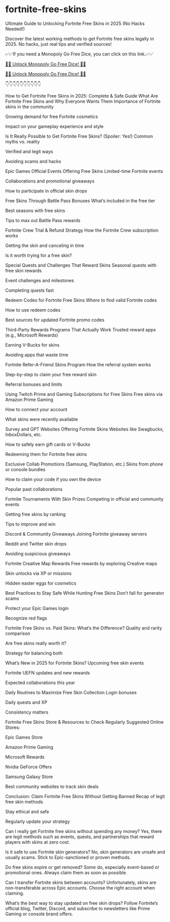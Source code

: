 # fortnite-free-skins



Ultimate Guide to Unlocking Fortnite Free Skins in 2025 (No Hacks Needed!)

Discover the latest working methods to get Fortnite free skins legally in 2025. No hacks, just real tips and verified sources!


✅✅If you need a Monopoly Go Free Dice, you can click on this link.✅✅

[🎲🎲 Unlock Monopoly Go Free Dice! 🎲🎲](https://getrewardgif.com/fortnitecode/)

[🎲🎲 Unlock Monopoly Go Free Dice! 🎲🎲](https://getrewardgif.com/fortnitecode/)


👇👇👇👇👇👇👇👇👇👇

How to Get Fortnite Free Skins in 2025: Complete & Safe Guide
What Are Fortnite Free Skins and Why Everyone Wants Them
Importance of Fortnite skins in the community

Growing demand for free Fortnite cosmetics

Impact on your gameplay experience and style

Is It Really Possible to Get Fortnite Free Skins? (Spoiler: Yes!)
Common myths vs. reality

Verified and legit ways

Avoiding scams and hacks

Epic Games Official Events Offering Free Skins
Limited-time Fortnite events

Collaborations and promotional giveaways

How to participate in official skin drops

Free Skins Through Battle Pass Bonuses
What’s included in the free tier

Best seasons with free skins

Tips to max out Battle Pass rewards

Fortnite Crew Trial & Refund Strategy
How the Fortnite Crew subscription works

Getting the skin and canceling in time

Is it worth trying for a free skin?

Special Quests and Challenges That Reward Skins
Seasonal quests with free skin rewards

Event challenges and milestones

Completing quests fast

Redeem Codes for Fortnite Free Skins
Where to find valid Fortnite codes

How to use redeem codes

Best sources for updated Fortnite promo codes

Third-Party Rewards Programs That Actually Work
Trusted reward apps (e.g., Microsoft Rewards)

Earning V-Bucks for skins

Avoiding apps that waste time

Fortnite Refer-A-Friend Skins Program
How the referral system works

Step-by-step to claim your free reward skin

Referral bonuses and limits

Using Twitch Prime and Gaming Subscriptions for Free Skins
Free skins via Amazon Prime Gaming

How to connect your account

What skins were recently available

Survey and GPT Websites Offering Fortnite Skins
Websites like Swagbucks, InboxDollars, etc.

How to safely earn gift cards or V-Bucks

Redeeming them for Fortnite free skins

Exclusive Collab Promotions (Samsung, PlayStation, etc.)
Skins from phone or console bundles

How to claim your code if you own the device

Popular past collaborations

Fortnite Tournaments With Skin Prizes
Competing in official and community events

Getting free skins by ranking

Tips to improve and win

Discord & Community Giveaways
Joining Fortnite giveaway servers

Reddit and Twitter skin drops

Avoiding suspicious giveaways

Fortnite Creative Map Rewards
Free rewards by exploring Creative maps

Skin unlocks via XP or missions

Hidden easter eggs for cosmetics

Best Practices to Stay Safe While Hunting Free Skins
Don’t fall for generator scams

Protect your Epic Games login

Recognize red flags

Fortnite Free Skins vs. Paid Skins: What’s the Difference?
Quality and rarity comparison

Are free skins really worth it?

Strategy for balancing both

What’s New in 2025 for Fortnite Skins?
Upcoming free skin events

Fortnite UEFN updates and new rewards

Expected collaborations this year

Daily Routines to Maximize Free Skin Collection
Login bonuses

Daily quests and XP

Consistency matters

Fortnite Free Skins Store & Resources to Check Regularly
Suggested Online Stores:

Epic Games Store

Amazon Prime Gaming

Microsoft Rewards

Nvidia GeForce Offers

Samsung Galaxy Store

Best community websites to track skin deals

Conclusion: Claim Fortnite Free Skins Without Getting Banned
Recap of legit free skin methods

Stay ethical and safe

Regularly update your strategy


 Can I really get Fortnite free skins without spending any money?
Yes, there are legit methods such as events, quests, and partnerships that reward players with skins at zero cost.

Is it safe to use Fortnite skin generators?
No, skin generators are unsafe and usually scams. Stick to Epic-sanctioned or proven methods.

Do free skins expire or get removed?
Some do, especially event-based or promotional ones. Always claim them as soon as possible.

Can I transfer Fortnite skins between accounts?
Unfortunately, skins are non-transferable across Epic accounts. Choose the right account when claiming.

What’s the best way to stay updated on free skin drops?
Follow Fortnite’s official blog, Twitter, Discord, and subscribe to newsletters like Prime Gaming or console brand offers.
